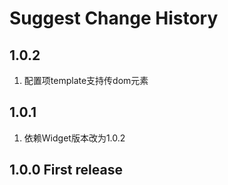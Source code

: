# Suggest Change History

## 1.0.2
1. 配置项template支持传dom元素

## 1.0.1
1. 依赖Widget版本改为1.0.2

## 1.0.0 First release
